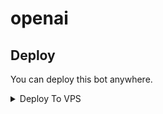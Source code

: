 # openai

## Deploy
You can deploy this bot anywhere.

<details><summary>Deploy To VPS</summary>
<p>
<pre>
git clone https://github.com/Masterrockieie/openai
# Install Packages
pip install -r requirements.txt
Edit info.py with variables as given below then run bot
python3 bot.py
</pre>
</p>
</details>
